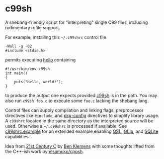 c99sh
=====

A shebang-friendly script for "interpreting" single C99 files, including
rudimentary rcfile support.

For example, installing this `~/.c99shrc` control file

    -Wall -g -O2
    #include <stdio.h>

permits executing [hello](hello) containing

    #!/usr/bin/env c99sh
    int main()
    {
        puts("Hello, world!");
    }

to produce the output one expects provided [c99sh](c99sh) is in the path. You
may also run `c99sh foo.c` to execute some `foo.c` lacking the shebang lang.

Control files can supply compilation and linking flags, preprocessor directives
like `#include`, and
[pkg-config](http://www.freedesktop.org/wiki/Software/pkg-config/) directives
to simplify library usage. A `c99shrc` located in the same directory as the
interpreted source will be used. Otherwise a `~/.c99shrc` is processed if
available. See [c99shrc.example](c99shrc.example) for an extended example
enabling [GSL](http://www.gnu.org/software/gsl/),
[GLib](https://developer.gnome.org/glib/), and [SQLite](http://www.sqlite.org/)
capabilities.

Idea from [21st Century C](http://shop.oreilly.com/product/0636920025108.do) by
[Ben Klemens](http://ben.klemens.org/) with some thoughts lifted from the
C++-ish work by [elsamuko/cppsh](https://github.com/elsamuko/cppsh).
